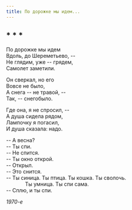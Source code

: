 ```yaml
---
title: По дорожке мы идем...
---
```

## * * *

По дорожке мы идем\
Вдоль, до Шереметьево, --\
Не глядим, уже -- грядем,\
Самолет заметили.

Он сверкал, но его\
Вовсе не было,\
А снега -- не травой, --\
Так, -- снегобыло.

Где она, я не спросил, --\
А душа сидела рядом,\
Лампочку я погасил,\
И душа сказала: надо.

-- А весна?\
-- Ты спи.\
-- Не спится.\
-- Ты окно открой.\
-- Открыл.\
-- Это снится.\
-- Ты синица. Ты птица. Ты кошка. Ты сволочь.\
             Ты умница. Ты спи сама.\
-- Сплю, и ты спи.

*1970-е*